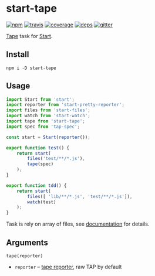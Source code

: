 # start-tape

[![npm](https://img.shields.io/npm/v/start-tape.svg?style=flat-square)](https://www.npmjs.com/package/start-tape)
[![travis](http://img.shields.io/travis/start-runner/tape.svg?style=flat-square)](https://travis-ci.org/start-runner/tape)
[![coverage](https://img.shields.io/codecov/c/github/start-runner/tape.svg?style=flat-square)](https://codecov.io/github/start-runner/tape)
[![deps](https://img.shields.io/gemnasium/start-runner/tape.svg?style=flat-square)](https://gemnasium.com/start-runner/tape)
[![gitter](https://img.shields.io/badge/gitter-join_chat_%E2%86%92-00d06f.svg?style=flat-square)](https://gitter.im/start-runner/start)

[Tape](https://github.com/substack/tape/) task for [Start](https://github.com/start-runner/start).

## Install

```
npm i -D start-tape
```

## Usage

```js
import Start from 'start';
import reporter from 'start-pretty-reporter';
import files from 'start-files';
import watch from 'start-watch';
import tape from 'start-tape';
import spec from 'tap-spec';

const start = Start(reporter());

export function test() {
    return start(
        files('test/**/*.js'),
        tape(spec)
    );
}

export function tdd() {
    return start(
        files([ 'lib/**/*.js', 'test/**/*.js']),
        watch(test)
    );
}
```

Task is rely on array of files, see [documentation](https://github.com/start-runner/start#readme) for details.

## Arguments

`tape(reporter)`

* `reporter` – [tape reporter](https://github.com/substack/tape#pretty-reporters), raw TAP by default
